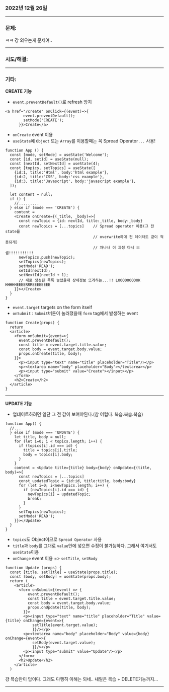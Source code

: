### 2022년 12월 26일

---

### **문제:**
ㅋㅋ 걍 외우는게 문제여..

---

### **시도/해결:**


---

### **기타:**
**CREATE 기능**
- `event.preventDefault()`로 refresh 방지
```
<a href="/create" onClick={(event)=>{
        event.preventDefault();
        setMode('CREATE');
      }}>Create</a>
```

- `onCreate` event 이용
- `useState`에 `Object` 또는 `Array`를 이용할때는 꼭 Spread Operator`...` 사용!

```
function App () {
  const [mode, setMode] = useState('Welcome');
  const [id, setId] = useState(null);
  const [nextId, setNextId] = useState(4);
  const [topics, setTopics] = useState([
    {id:1, title:'Html', body:'html example'},
    {id:2, title:'CSS', body:'css example'},
    {id:3, title:'Javascript', body:'javascript example'},
  ]);

  let content = null;
  if () {
    //.........
  } else if (mode === 'CREATE') {
    content = 
    <Create onCreate={(_title, _body)=>{
      const newTopic = {id: nextId, title:_title, body:_body}
      const newTopics = [...topics]    // Spread operator 이용(그 전 state를 
                                       // overwrite하데 전 데이터도 같이 적용되게)
                                       // 차나나 이 과정 다시 보셈!!!!!!!!!!!
      newTopics.push(newTopic);
      setTopics(newTopics);
      setMode('READ');
      setId(nextId);
      setNextId(nextId + 1);
      // 새로 생성된 목록 눌렸을때 상세정보 뜨게하는...!! LOOOOOOOOOK HHHHHEEEERRREEEEEEEE
    }}></Create>
  }
}
```
- `event.target` targets on the form itself
- `onSubmit` : `Submit`버튼이 눌러졌을때 `form` tag에서 발생하는 event

```
function Create(props) {
  return 
  <article>
    <form onSubmit={event=>{
      event.preventDefault();
      const title = event.target.title.value;
      const body = event.target.body.value;
      props.onCreate(title, body);
    }}>
      <p><input type="text" name="title" placeholder="Title"/></p>
      <p><textarea name="body" placeholder="Body"></textarea></p>
      <p><input type="submit" value="Create"></input></p>
    </form>
    <h2>Create</h2>
  </article>
}
```

---

**UPDATE 기능**
- 업데이트하려면 일단 그 전 값이 보여야된다.(참 어렵다. 복습.복습.복습)
```
function App() {
  //...
  } else if (mode === 'UPDATE') {
    let title, body = null;
    for (let i=0; i < topics.length; i++) {
      if (topics[i].id === id) {
        title = topics[i].title;
        body = topics[i].body;
      }
    }
    content = <Update title={title} body={body} onUpdate={(title, body)=>{
      const newTopics = [...topics]
      const updatedTopic = {id:id, title:title, body:body}
      for (let i=0; i<newTopics.length; i++) {
        if (newTopics[i].id === id) {
          newTopics[i] = updatedTopic;
          break;
        }
      }
      setTopics(newTopics);
      setMode('READ');
    }}></Update>
  }
}
```
- `topics`도 Object이므로 `Spread Operator` 사용
- `title`과 `body`를 그대로 `value`안에 넣으면 수정이 불가능하다. 그래서 여기서도 `useState`이용
- `onChange` event 이용 => `setTitle`, `setBody`

```
function Update (props) {
  const [title, setTitle] = useState(props.title);
  const [body, setBody] = useState(props.body);
  return (
    <article>
      <form onSubmit={(event) => {
          event.preventDefault();
          const title = event.target.title.value;
          const body = event.target.body.value;
          props.onUpdate(title, body);
        }}>
        <p><input type="text" name="title" placeholder="Title" value={title} onChange={event=>{
            setTitle(event.target.value);
            }}/></p>
        <p><textarea name="body" placeholder="Body" value={body} onChange={event=>{
            setBody(event.target.value);
            }}/></p>
        <p><input type="submit" value="Update"/></p>
      </form>
      <h2>Update</h2>
    </article>
  ) 
```
걍 복습만이 답이다. 그래도 다행히 이해는 되네..
내일은 복습 + DELETE기능까지...

---